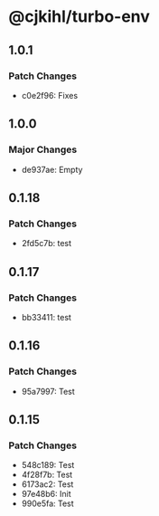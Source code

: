 # @cjkihl/turbo-env

## 1.0.1

### Patch Changes

- c0e2f96: Fixes

## 1.0.0

### Major Changes

- de937ae: Empty

## 0.1.18

### Patch Changes

- 2fd5c7b: test

## 0.1.17

### Patch Changes

- bb33411: test

## 0.1.16

### Patch Changes

- 95a7997: Test

## 0.1.15

### Patch Changes

- 548c189: Test
- 4f28f7b: Test
- 6173ac2: Test
- 97e48b6: Init
- 990e5fa: Test
